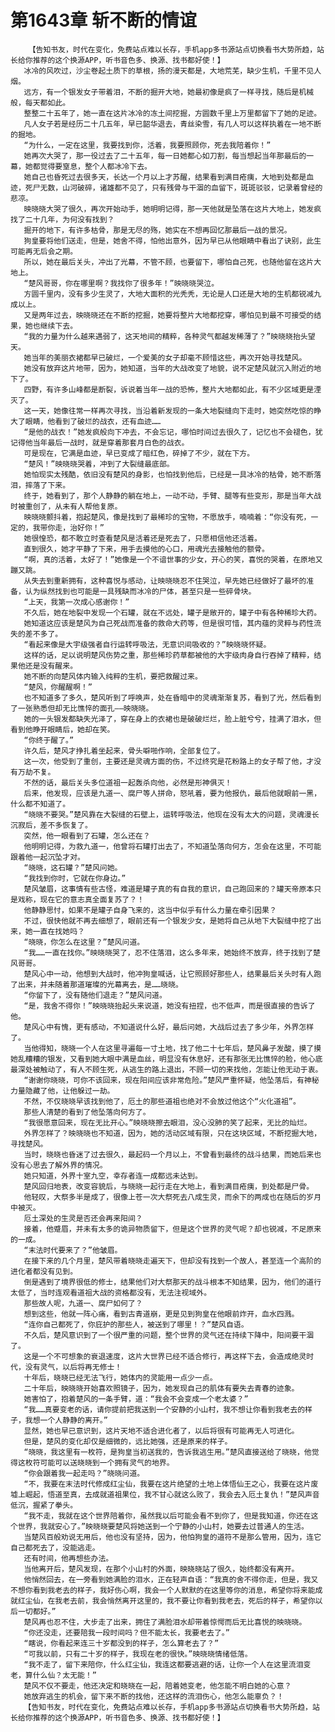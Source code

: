 # 第1643章 斩不断的情谊
        【告知书友，时代在变化，免费站点难以长存，手机app多书源站点切换看书大势所趋，站长给你推荐的这个换源APP，听书音色多、换源、找书都好使！】
       冰冷的风吹过，沙尘卷起土质下的草根，扬的漫天都是，大地荒芜，缺少生机，千里不见人烟。
       远方，有一个银发女子带着泪，不断的掘开大地，她最初像是疯了一样寻找，随后是机械般，每天都如此。
       整整二十五年了，她一直在这片冰冷的冻土间挖掘，方圆数千里上万里都留下了她的足迹。
       凡人女子若是经历二十几五年，早已韶华退去，青丝染雪，有几人可以这样执着在一地不断的掘地。
       “为什么，一定在这里，我要找到你，活着，我要照顾你，死去我陪着你！”
       她再次大哭了，那一役过去了二十五年，每一日她都心如刀割，每当想起当年那最后的一幕，她都觉得要窒息，整个人都冰冷下去。
       她自己也昏死过去很多天，长达一个月以上才苏醒，结果看到满目疮痍，大地到处都是血迹，死尸无数，山河破碎，诸雄都不见了，只有残骨与干涸的血留下，斑斑驳驳，记录着曾经的悲凉。
       映晓晓大哭了很久，再次开始动手，她明明记得，那一天他就是坠落在这片大地上，她发疯找了二十几年，为何没有找到？
       掘开的地下，有许多枯骨，那是无尽的殇，她实在不想再回忆那最后一战的景况。
       狗皇要将他们送走，但是，她舍不得，怕他出意外，因为早已从他眼睛中看出了诀别，此生可能再无后会之期。
       所以，她在最后关头，冲出了光幕，不管不顾，也要留下，哪怕自己死，也随他留在这片大地上。
       “楚风哥哥，你在哪里啊？我找你了很多年！”映晓晓哭泣。
       方圆千里内，没有多少生灵了，大地大面积的光秃秃，无论是人口还是大地的生机都锐减九成以上。
       又是两年过去，映晓晓还在不断的挖掘，她要将整片大地都挖穿，哪怕见到最不可接受的结果，她也继续下去。
       “我的力量为什么越来遇弱了，这天地间的精粹，各种灵气都越发稀薄了？”映晓晓抬头望天。
       她当年的美丽衣裙都早已破烂，一个爱美的女子却毫不顾惜这些，再次开始寻找楚风。
       她没有放弃这片地带，因为，她知道，当年的大战改变了地貌，说不定楚风就沉入附近的地下了。
       四野，有许多山峰都是断裂，诉说着当年一战的恐怖，整片大地都如此，有不少区域更是湮灭了。
       这一天，她像往常一样再次寻找，当沿着新发现的一条大地裂缝向下走时，她突然吃惊的睁大了眼睛，他看到了破烂的战衣，还有血迹……
       “是他的战衣！”她发疯般向下冲去，不会忘记，哪怕时间过去很久了，记忆也不会褪色，犹记得他当年最后一战时，就是穿着那套月白色的战衣。
       可是现在，它满是血迹，早已变成了暗红色，碎掉了不少，就在下方。
       “楚风！”映晓晓哭着，冲到了大裂缝最底部。
       她怕现实太残酷，依旧没有楚风的身影，也怕找到他后，已经是一具冰冷的枯骨，她不断落泪，摔落了下来。
       终于，她看到了，那个人静静的躺在地上，一动不动，手臂、腿等有些变形，那是当年大战时被重创了，从未有人帮他复原。
       映晓晓颤抖着，抱起楚风，像是找到了最稀珍的宝物，不愿放手，喃喃着：“你没有死，一定的，我带你走，治好你！”
       她很惶恐，都不敢立时查看楚风是活着还是死去了，只愿相信他还活着。
       直到很久，她才平静了下来，用手去摸他的心口，用魂光去接触他的额骨。
       “啊，真的活着，太好了！”她像是一个不谙世事的少女，开心的笑，喜悦的哭着，在原地又蹦又跳。
       从失去到重新拥有，这种喜悦与感动，让映晓晓忍不住哭泣，早先她已经做好了最坏的准备，认为纵然找到也可能是一具残缺而冰冷的尸体，甚至只是一些碎骨块。
       “上天，我第一次成心感谢你！”
       不久后，她在地裂中发现一个石罐，就在不远处，罐子是敞开的，罐子中有各种稀珍大药。
       她知道这应该是楚风为自己死战而准备的救命大药等，但是很可惜，其内蕴的灵粹与药性流失的差不多了。
       “看起来像是大宇级强者自行运转呼吸法，无意识间吸收的？”映晓晓怀疑。
       这样的话，足以说明楚风伤势之重，那些稀珍药草都被他的大宇级肉身自行吞掉了精粹，结果他还是没有醒来。
       她不断的向楚风体内输入纯粹的生机，要把救醒过来。
       “楚风，你醒醒啊！”
       也不知道多了多久，楚风听到了呼唤声，处在昏暗中的灵魂渐渐复苏，看到了光，然后看到了一张熟悉但却无比憔悴的面孔——映晓晓。
       她的一头银发都缺失光泽了，穿在身上的衣裙也是破破烂烂，脸上脏兮兮，挂满了泪水，但看到他睁开眼睛后，她却在笑。
       “你终于醒了。”
       许久后，楚风才挣扎着坐起来，骨头噼啪作响，全部复位了。
       这一次，他受到了重创，主要还是灵魂方面的伤，不过终究是花粉路上的女子帮了他，才没有万劫不复。
       不然的话，最后关头多位道祖一起轰杀向他，必然是形神俱灭！
       后来，他发现，应该是九道一、腐尸等人拼命，怒吼着，要为他报仇，最后他就眼前一黑，什么都不知道了。
       “晓晓不要哭。”楚风靠在大裂缝的石壁上，运转呼吸法，他现在没有太大的问题，灵魂漫长沉寂后，差不多恢复了。
       突然，他一眼看到了石罐，怎么还在？
       他明明记得，为救九道一，他曾将石罐打出去了，不知道坠落向何方，怎会在这里，不可能跟着他一起沉坠才对。
       “晓晓，这石罐？”楚风问她。
       “我找到你时，它就在你身边。”
       楚风皱眉，这事情有些古怪，难道是罐子真的有自我的意识，自己跑回来的？罐天帝原本只是戏称，现在它的意志真全面复苏了？！
       他静静思忖，如果不是罐子自身飞来的，这当中似乎有什么力量在牵引因果？
       不过，很快他就不再去细想了，眼前还有一个银发少女，是她将自己从地下大裂缝中挖了出来，她一直在找她吗？
       “晓晓，你怎么在这里？”楚风问道。
       “我……一直在找你。”映晓晓哭了，忍不住落泪，这么多年来，她始终不放弃，终于找到了楚风哥哥。
       楚风心中一动，他想到大战时，他冲狗皇喊话，让它照顾好那些人，结果最后关头时有人跑了出来，并未随着那道璀璨的光幕离去，是……晓晓。
       “你留下了，没有随他们退走？”楚风问道。
       “是，我舍不得你！”映晓晓抬起头来说道，她没有扭捏，也不低声，而是很直接的告诉了他。
       楚风心中有愧，更有感动，不知道说什么好，最后问她，大战后过去了多少年，外界怎样了。
       当他得知，晓晓一个人在这里寻遍每一寸土地，找了他二十七年后，楚风鼻子发酸，摸了摸她乱糟糟的银发，又看到她大眼中满是血丝，明显没有休息好，还有那张无比憔悴的脸，他心底最深处被触动了，有人不顾生死，从逃生的路上退出，不顾一切的来找他，怎能让他无动于衷。
       “谢谢你晓晓，可你不该回来，现在阳间应该非常危险。”楚风严重怀疑，他坠落后，有神秘力量隐藏了他，让他躲过一劫。
       不然，不仅晓晓早该找到他了，厄土的那些道祖也绝对不会放过他这个“火化道祖”。
       那些人清楚的看到了他坠落向何方了。
       “我很愿意回来，现在无比开心。”映晓晓擦去眼泪，没心没肺的笑了起来，无比的灿烂。
       外界怎样了？映晓晓也不知道，因为，她的活动区域有限，只在这块区域，不断挖掘大地，寻找楚风。
       当时，晓晓也昏迷了过去很久，最起码一个月以上，不曾看到最终的战斗结果，而她后来也没有心思去了解外界的情况。
       她只知道，外界十室九空，幸存者连一成都远未达到。
       楚风回归地表，改变容貌后，与晓晓一起行走在大地上，看到满目疮痍，到处都是尸骨。
       他轻叹，大祭多半是成了，很像上苍一次大祭死去八成生灵，而余下的两成也在随后的岁月中被灭。
       厄土深处的生灵是否还会再来阳间？
       接着，他蹙眉，并未有太多的诡异物质留下，但是这个世界的灵气呢？却也锐减，不足原来的一成。
       “末法时代要来了？”他皱眉。
       在接下来的几个月里，楚风带着晓晓走遍天下，但却没有找到一个故人，甚至连一个高阶的进化者都没有见到。
       倒是遇到了境界很低的修士，结果他们对大祭那天的战斗根本不知结果，因为，他们的道行太低了，当时连观看道祖大战的资格都没有，无法注视域外。
       那些故人呢，九道一、腐尸如何了？
       想到这些，他就一阵心痛，看到古青道崩，更是见到狗皇在他眼前炸开，血水四溅。
       “连你自己都死了，你庇护的那些人，被送到了哪里！？”楚风自语。
       不久后，楚风意识到了一个很严重的问题，整个世界的灵气还在持续下降中，阳间要干涸了。
       这是一个不可想象的衰退速度，这片大世界已经不适合修行，再这样下去，会造成绝灵时代，没有灵气，以后将再无修士！
       十年后，晓晓已经无法飞行，她体内的灵能用一点少一点。
       二十年后，映晓晓开始喜欢照镜子，因为，她发现自己的肌体有要失去青春的迹象。
       她害怕了，抱着楚风的一条手臂，道：“我会不会变成一个老太婆？”
       “我……真要变老的话，请你提前把我送到一个安静的小山村，我不想让你看到我老去的样子，我想一个人静静的离开。”
       显然，她也早已意识到，这片天地不适合进化者了，以后将很有可能再无人可进化。
       但是，楚风的变化却仅是细微的，远比她强，还是原来的样子。
       “晓晓，我这里有一枚符，是狗皇当初送我的，告诉我逃生用。”楚风直接送给了晓晓，他觉得这枚符可能可以送晓晓到一个拥有灵气的地界。
       “你会跟着我一起走吗？”晓晓问道。
       “不，我要在末法时代修成红尘仙，我要在这片绝望的土地上体悟仙王之心，我要在这片废墟上崛起，悟道至真，去成就道祖果位，我不甘心就这么败了，我会去入厄土复仇！”楚风声音低沉，握紧了拳头。
       “我不走，我就在这个世界陪着你，虽然我以后可能会看不到你了，但是我知道，你还在这个世界，我就安心了。”映晓晓要楚风将她送到一个宁静的小山村，她要去过普通人的生活。
       当楚风百般劝说无用后，他也没有坚持，因为，他怕狗皇的道符不是那么管用，因为，连它自己都死去了，没能逃走。
       还有时间，他再想些办法。
       当他离开后，楚风发现，在那个小山村的外面，映晓晓站了很久，始终都没有离开。
       他悄然回去，在一旁看到她满脸的泪水，正在轻声自语：“我真的舍不得你走，但是，我又不想你看到我老去的样子，我好伤心啊，我会一个人默默的在这里等你的消息，希望你将来能成就红尘仙，在我老去前，我会悄然离开这里的，我不要让你看到我老去，死后的样子，希望你以后一切都好。”
       楚风再也忍不住，大步走了出来，拥住了满脸泪水却带着惊愕而后无比喜悦的映晓晓。
       “你还没走，还要陪我一段时间吗？但不能太长，我要老去了。”
       “瞎说，你看起来连三十岁都没到的样子，怎么算老去了？”
       “可我以前，只有二十岁的样子，我现在老的很快。”映晓晓情绪低落。
       “我不走了，留下来陪你，什么红尘仙，我连这都要逃避的话，让你一个人在这里流泪变老，算什么仙？太无能！”
       楚风不仅不要走，他还决定和晓晓在一起，陪着她变老，他怎能不明白她的心意？
       她放弃逃生的机会，留下来不断的找他，还这样的流泪伤心，他怎么能辜负？！
       【告知书友，时代在变化，免费站点难以长存，手机app多书源站点切换看书大势所趋，站长给你推荐的这个换源APP，听书音色多、换源、找书都好使！】